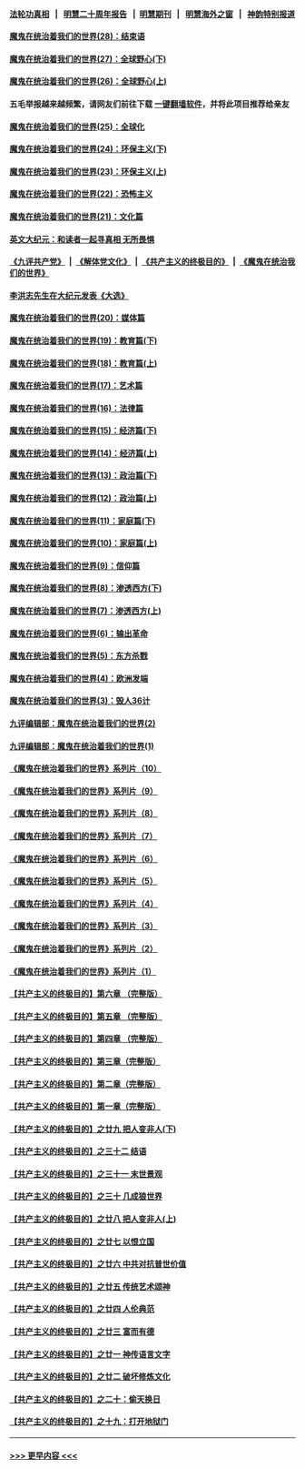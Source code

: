 #### [法轮功真相](https://github.com/gfw-breaker/truth/blob/master/README.md?t=0) &nbsp;&nbsp;|&nbsp;&nbsp; [明慧二十周年报告](https://github.com/gfw-breaker/mh-reports/blob/master/README.md?t=0) &nbsp;&nbsp;|&nbsp;&nbsp;[明慧期刊](https://github.com/gfw-breaker/mh-qikan) &nbsp;&nbsp;|&nbsp;&nbsp; [明慧海外之窗](https://github.com/gfw-breaker/mh-news/blob/master/README.md?t=0) &nbsp;&nbsp;|&nbsp;&nbsp; [神韵特别报道](https://github.com/gfw-breaker/mh-news/blob/master/shenyun.md?t=0)
#### [魔鬼在统治着我们的世界(28)：结束语](../pages/nsc422/n10936246.md?t=07062101) 
#### [魔鬼在统治着我们的世界(27)：全球野心(下)](../pages/nsc422/n10928319.md?t=07062101) 
#### [魔鬼在统治着我们的世界(26)：全球野心(上)](../pages/nsc422/n10900318.md?t=07062101) 
#### 五毛举报越来越频繁，请网友们前往下载 [一键翻墙软件](https://github.com/gfw-breaker/ssr-accounts)，并将此项目推荐给亲友
#### [魔鬼在统治着我们的世界(25)：全球化](../pages/nsc422/n10788205.md?t=07062101) 
#### [魔鬼在统治着我们的世界(24)：环保主义(下)](../pages/nsc422/n10695307.md?t=07062101) 
#### [魔鬼在统治着我们的世界(23)：环保主义(上)](../pages/nsc422/n10688613.md?t=07062101) 
#### [魔鬼在统治着我们的世界(22)：恐怖主义](../pages/nsc422/n10614727.md?t=07062101) 
#### [魔鬼在统治着我们的世界(21)：文化篇](../pages/nsc422/n10597706.md?t=07062101) 
#### [英文大纪元：和读者一起寻真相 无所畏惧](../pages/nsc422/n12542027.md?t=07062101) 
#### [《九评共产党》](https://github.com/begood0513/9ping.md/blob/master/README.md) &nbsp;|&nbsp; [《解体党文化》](../../../../jtdwh.md/blob/master/README.md)  &nbsp;|&nbsp; [《共产主义的终极目的》](../../../../gczydzjmd.md/blob/master/README.md) &nbsp;|&nbsp; [《魔鬼在统治我们的世界》](../../../../mgztzwmdsj.md/blob/master/README.md) 
#### [李洪志先生在大纪元发表《大选》](../pages/nsc422/n12534746.md?t=07062101) 
#### [魔鬼在统治着我们的世界(20)：媒体篇](../pages/nsc422/n10586579.md?t=07062101) 
#### [魔鬼在统治着我们的世界(19)：教育篇(下)](../pages/nsc422/n10564808.md?t=07062101) 
#### [魔鬼在统治着我们的世界(18)：教育篇(上)](../pages/nsc422/n10526970.md?t=07062101) 
#### [魔鬼在统治着我们的世界(17)：艺术篇](../pages/nsc422/n10499093.md?t=07062101) 
#### [魔鬼在统治着我们的世界(16)：法律篇](../pages/nsc422/n10485969.md?t=07062101) 
#### [魔鬼在统治着我们的世界(15)：经济篇(下)](../pages/nsc422/n10469975.md?t=07062101) 
#### [魔鬼在统治着我们的世界(14)：经济篇(上)](../pages/nsc422/n10457370.md?t=07062101) 
#### [魔鬼在统治着我们的世界(13)：政治篇(下)](../pages/nsc422/n10448270.md?t=07062101) 
#### [魔鬼在统治着我们的世界(12)：政治篇(上)](../pages/nsc422/n10444576.md?t=07062101) 
#### [魔鬼在统治着我们的世界(11)：家庭篇(下)](../pages/nsc422/n10440961.md?t=07062101) 
#### [魔鬼在统治着我们的世界(10)：家庭篇(上)](../pages/nsc422/n10435448.md?t=07062101) 
#### [魔鬼在统治着我们的世界(9)：信仰篇](../pages/nsc422/n10432159.md?t=07062101) 
#### [魔鬼在统治着我们的世界(8)：渗透西方(下)](../pages/nsc422/n10429603.md?t=07062101) 
#### [魔鬼在统治着我们的世界(7)：渗透西方(上)](../pages/nsc422/n10426013.md?t=07062101) 
#### [魔鬼在统治着我们的世界(6)：输出革命](../pages/nsc422/n10421536.md?t=07062101) 
#### [魔鬼在统治着我们的世界(5)：东方杀戮](../pages/nsc422/n10417707.md?t=07062101) 
#### [魔鬼在统治着我们的世界(4)：欧洲发端](../pages/nsc422/n10414890.md?t=07062101) 
#### [魔鬼在统治着我们的世界(3)：毁人36计](../pages/nsc422/n10411583.md?t=07062101) 
#### [九评编辑部：魔鬼在统治着我们的世界(2)](../pages/nsc422/n10410036.md?t=07062101) 
#### [九评编辑部：魔鬼在统治着我们的世界(1)](../pages/nsc422/n10406825.md?t=07062101) 
#### [《魔鬼在统治着我们的世界》系列片（10）](../pages/nsc422/n12292670.md?t=07062101) 
#### [《魔鬼在统治着我们的世界》系列片（9）](../pages/nsc422/n12290859.md?t=07062101) 
#### [《魔鬼在统治着我们的世界》系列片（8）](../pages/nsc422/n12287445.md?t=07062101) 
#### [《魔鬼在统治着我们的世界》系列片（7）](../pages/nsc422/n12283425.md?t=07062101) 
#### [《魔鬼在统治着我们的世界》系列片（6）](../pages/nsc422/n12282314.md?t=07062101) 
#### [《魔鬼在统治着我们的世界》系列片（5）](../pages/nsc422/n12281419.md?t=07062101) 
#### [《魔鬼在统治着我们的世界》系列片（4）](../pages/nsc422/n12274024.md?t=07062101) 
#### [《魔鬼在统治着我们的世界》系列片（3）](../pages/nsc422/n12271322.md?t=07062101) 
#### [《魔鬼在统治着我们的世界》系列片（2）](../pages/nsc422/n12269049.md?t=07062101) 
#### [《魔鬼在统治着我们的世界》系列片（1）](../pages/nsc422/n12267575.md?t=07062101) 
#### [【共产主义的终极目的】第六章 （完整版）](../pages/nsc422/n11428913.md?t=07062101) 
#### [【共产主义的终极目的】第五章 （完整版）](../pages/nsc422/n11428912.md?t=07062101) 
#### [【共产主义的终极目的】第四章 （完整版）](../pages/nsc422/n11428907.md?t=07062101) 
#### [【共产主义的终极目的】第三章（完整版）](../pages/nsc422/n11428848.md?t=07062101) 
#### [【共产主义的终极目的】第二章（完整版）](../pages/nsc422/n11428831.md?t=07062101) 
#### [【共产主义的终极目的】第一章（完整版）](../pages/nsc422/n11417651.md?t=07062101) 
#### [【共产主义的终极目的】之廿九 把人变非人(下)](../pages/nsc422/n11344140.md?t=07062101) 
#### [【共产主义的终极目的】之三十二 结语](../pages/nsc422/n11360535.md?t=07062101) 
#### [【共产主义的终极目的】之三十一 末世景观](../pages/nsc422/n11351129.md?t=07062101) 
#### [【共产主义的终极目的】之三十 几成狼世界](../pages/nsc422/n11348280.md?t=07062101) 
#### [【共产主义的终极目的】之廿八 把人变非人(上)](../pages/nsc422/n11340492.md?t=07062101) 
#### [【共产主义的终极目的】之廿七 以恨立国](../pages/nsc422/n11336944.md?t=07062101) 
#### [【共产主义的终极目的】之廿六 中共对抗普世价值](../pages/nsc422/n11324785.md?t=07062101) 
#### [【共产主义的终极目的】之廿五 传统艺术颂神](../pages/nsc422/n11296396.md?t=07062101) 
#### [【共产主义的终极目的】之廿四 人伦典范](../pages/nsc422/n11296397.md?t=07062101) 
#### [【共产主义的终极目的】之廿三 富而有德](../pages/nsc422/n11283598.md?t=07062101) 
#### [【共产主义的终极目的】之廿一 神传语言文字](../pages/nsc422/n11263265.md?t=07062101) 
#### [【共产主义的终极目的】之廿二 破坏修炼文化](../pages/nsc422/n11245728.md?t=07062101) 
#### [【共产主义的终极目的】之二十：偷天换日](../pages/nsc422/n11238846.md?t=07062101) 
#### [【共产主义的终极目的】之十九：打开地狱门](../pages/nsc422/n11206376.md?t=07062101) 

----
#### [ >>> 更早内容 <<< ](../indexes/nsc422-earlier.md)
